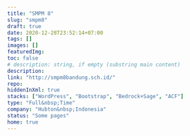 ```yaml
---
title: "SMPM 8"
slug: "smpm8"
draft: true
date: 2020-12-28T23:52:14+07:00
tags: []
images: []
featuredImg:
toc: false
# description: string, if empty (substring main content)
description:
link: "http://smpm8bandung.sch.id/"
repo:
hiddenInXml: true
stacks: ["WordPress", "Bootstrap", "Bedrock+Sage", "ACF"]
type: "Full&nbsp;Time"
company: "Hubton&nbsp;Indonesia"
status: "Some pages"
home: true
---
```

